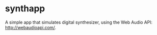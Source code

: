 # synthapp
A simple app that simulates digital synthesizer, using the Web Audio API: http://webaudioapi.com/. 
